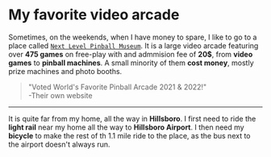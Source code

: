 # My favorite video arcade

Sometimes, on the weekends, when I have money to spare, I like to go to a place called [`Next Level Pinball Museum`](https://www.nextlevelpinballmuseum.com/).
It is a large video arcade featuring over **475 games** on free-play with and admmision fee of **20$**, from **video games** to **pinball machines**. A small minority of them **cost money**, mostly prize machines and photo booths.

> "Voted World's Favorite Pinball Arcade 2021 & 2022!"
> <br>-Their own website

---

It is quite far from my home, all the way in **Hillsboro**. I first need to ride the **light rail** near my home all the way to **Hillsboro Airport**. I then need my **bicycle** to make the rest of th 1.1 mile ride to the place, as the bus next to the airport doesn't always run.

